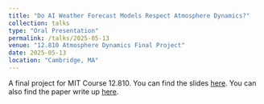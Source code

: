```yaml
---
title: "Do AI Weather Forecast Models Respect Atmosphere Dynamics?"
collection: talks
type: "Oral Presentation"
permalink: /talks/2025-05-13
venue: "12.810 Atmosphere Dynamics Final Project"
date: 2025-05-13
location: "Cambridge, MA"
---
```


A final project for MIT Course 12.810. You can find the slides [here](https://docs.google.com/presentation/d/1Fc3dxT8FHEhQyJtkR-TnMw4C7LkZFhQc/edit?usp=sharing&ouid=116465514317596629476&rtpof=true&sd=true).
You can also find the paper write up [here](https://www.overleaf.com/read/tmbnxtbjfrqf#b6c379).

